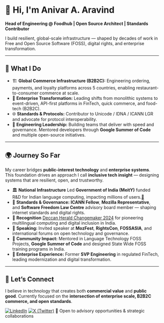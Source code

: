 # 👋 Hi, I'm Anivar A. Aravind

**Head of Engineering @ Foodhub | Open Source Architect | Standards Contributor**

I build resilient, global-scale infrastructure — shaped by decades of work in Free and Open Source Software (FOSS), digital rights, and enterprise transformation.  

---

## 🔧 What I Do

- 🏗️ **Global Commerce Infrastructure (B2B2C):** Engineering ordering, payments, and loyalty platforms across 5 countries, enabling restaurant-to-consumer commerce at scale.  
- 🔄 **Enterprise Transformation:** Leading shifts from monolithic systems to event-driven, API-first platforms in FinTech, quick commerce, and food-tech (B2B2C).  
- 🌐 **Standards & Protocols:** Contributor to Unicode / IDNA / ICANN LGR and advocate for protocol interoperability.  
- 👥 **Engineering Leadership:** Building teams that deliver with speed and governance. Mentored developers through **Google Summer of Code** and multiple open-source initiatives.  

---

## 🌍 Journey So Far

My career bridges **public-interest technology** and **enterprise systems**. This foundation drives an approach I call **inclusive tech insight** — designing systems that are resilient, open, and trustworthy.  

- 🏛️ **National Infrastructure** Led **Government of India (MeitY)** funded R&D for Indian language computing, impacting millions of users.[📄](endorsements/ICFOSS-Government-of-Kerala-Endorsement.pdf)  
- 📜 **Standards & Governance:**  **ICANN Fellow**, **Mozilla Representative**, and **Software Freedom Law Centre** advisory board member — shaping internet standards and digital rights.  
- 🏅 **Recognition** [Deccan Herald Changemaker 2024](https://www.deccanherald.com/dh-changemakers/towards-a-more-equal-digital-india-2828823) for pioneering multilingual computing and digital inclusion in India.  
- 🎤 **Speaking:** Invited speaker at **MozFest**, **RightsCon**, **FOSSASIA**, and international forums on open technology and governance.  
- 🌱 **Community Impact:** Mentored in Language Technology FOSS Projects, **Google Summer of Code** and designed State Wide FOSS training programs in India.  
- 💼 **Enterprise Experience:** Former **SVP Engineering** in regulated FinTech, leading modernization and digital transformation.  

---

## 🤝 Let’s Connect

I believe in technology that creates both **commercial value** and **public good**. Currently focused on the **intersection of enterprise scale, B2B2C commerce, and open standards**.  

[![LinkedIn](https://img.shields.io/badge/LinkedIn-Anivar-blue?logo=linkedin)](https://linkedin.com/in/anivar)  [![X (Twitter)](https://img.shields.io/badge/X-@anivar-black?logo=x)](https://x.com/anivar)  💬 Open to advisory opportunities & strategic collaborations  
